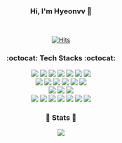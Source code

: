 <div align="center">
	
### Hi, I'm Hyeonvv 👋
	
<br>
	
<div>
  
  [![Hits](https://hits.seeyoufarm.com/api/count/incr/badge.svg?url=https%3A%2F%2Fgithub.com%2FHyeonvv&count_bg=%23273692&title_bg=%23555555&icon=awesomelists.svg&icon_color=%23E7E7E7&title=History&edge_flat=false)](https://hits.seeyoufarm.com)
</div>

<div>
	<h3>:octocat: Tech Stacks :octocat:</h3>
    <img src="https://img.shields.io/badge/html5-E34F26?style=for-the-badge&logo=html5&logoColor=white"> 
    <img src="https://img.shields.io/badge/css-1572B6?style=for-the-badge&logo=css3&logoColor=white"> 
    <img src="https://img.shields.io/badge/javascript-F7DF1E?style=for-the-badge&logo=javascript&logoColor=black"> 
    <img src="https://img.shields.io/badge/Node.js-339933?style=for-the-badge&logo=Node.js&logoColor=white" />
    <img src="https://img.shields.io/badge/Vue.js-35495E?style=for-the-badge&logo=Vue.js&logoColor=4FC08D" />
    <img src="https://img.shields.io/badge/Vuetify-1867C0?style=for-the-badge&logo=Vuetify&logoColor=white" />
    <img src="https://img.shields.io/badge/bootstrap-7952B3?style=for-the-badge&logo=bootstrap&logoColor=white">
    <br>
    <img src="https://img.shields.io/badge/Java-007396?style=for-the-badge&logo=Java&logoColor=white"> 
    <img src="https://img.shields.io/badge/Spring Boot-6DB33F?style=for-the-badge&logo=spring boot&logoColor=white"> 
    <img src="https://img.shields.io/badge/JPA-007396?style=for-the-badge&logo=Java&logoColor=white" />
    <img src="https://img.shields.io/badge/Gradle-02303A?style=for-the-badge&logo=gradle&logoColor=white">
    <img src="https://img.shields.io/badge/mysql-4479A1?style=for-the-badge&logo=mysql&logoColor=white">
    <img src="https://img.shields.io/badge/Oracle-F80000?style=for-the-badge&logo=Oracle&logoColor=white" />
    <br>
    <img src="https://img.shields.io/badge/Amazon AWS-232F3E?style=for-the-badge&logo=amazon aws&logoColor=white"> 
    <img src="https://img.shields.io/badge/Amazon EC2-FF9900?style=for-the-badge&logo=amazon ec2&logoColor=white"> 
    <img src="https://img.shields.io/badge/Amazon%20S3-569A31?style=for-the-badge&logo=Amazon%20S3&logoColor=white" />
    <br>
    <img src="https://img.shields.io/badge/github-181717?style=for-the-badge&logo=github&logoColor=white">
    <img src="https://img.shields.io/badge/git-F05032?style=for-the-badge&logo=git&logoColor=white">
    <img src="https://img.shields.io/badge/GitKraken-179287?style=for-the-badge&logo=GitKraken&logoColor=white" />
    <img src="https://img.shields.io/badge/Docker-2496ED?style=for-the-badge&logo=Docker&logoColor=white" />
    <img src="https://img.shields.io/badge/Redis-DC382D?style=for-the-badge&logo=Redis&logoColor=white" />
    <img src="https://img.shields.io/badge/Notion-000000?style=for-the-badge&logo=Notion&logoColor=white" />
    <img src="https://img.shields.io/badge/Slack-4A154B?style=for-the-badge&logo=Slack&logoColor=white" />
  
</div>

<div>
  
  <h3>🔱 Stats 🔱</h3>
	<img src="https://github-readme-stats.vercel.app/api?username=Hyeonvv&show_icons=true&theme=react">
  
<!--   [![Top Langs](https://github-readme-stats.vercel.app/api/top-langs/?username=Hyeonvv&layout=compact&theme=discord_old_blurple)](https://github.com/anuraghazra/github-readme-stats) -->
</div>
</div>

